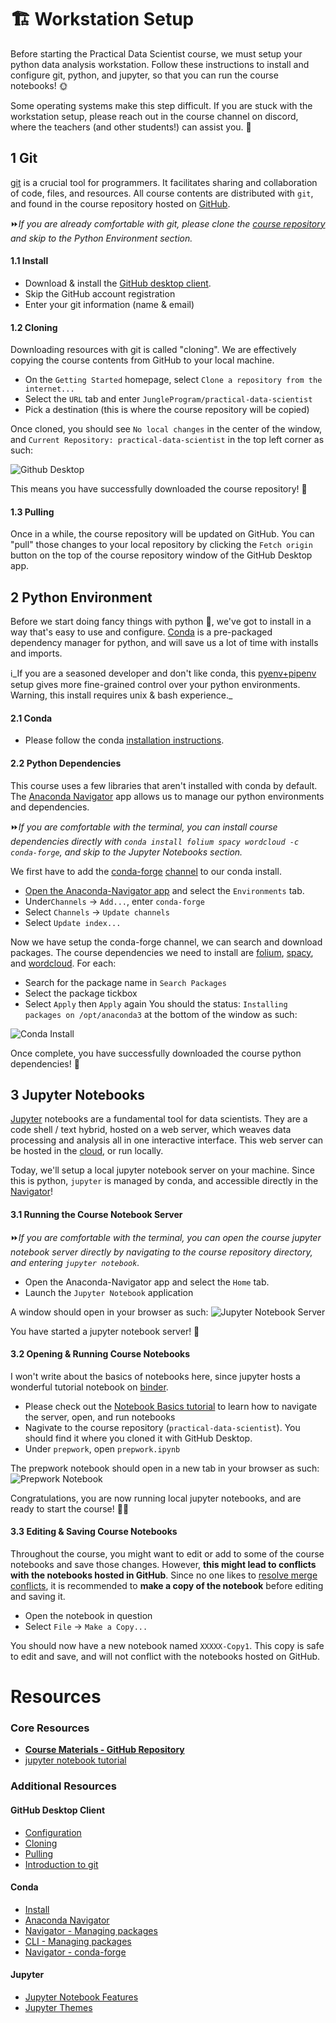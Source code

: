 # :building_construction: Workstation Setup

Before starting the Practical Data Scientist course, we must setup your python data analysis workstation. Follow these instructions to install and configure git, python, and jupyter, so that you can run the course notebooks! 🌞

Some operating systems make this step difficult. If you are stuck with the workstation setup, please reach out in the course channel on discord, where the teachers (and other students!) can assist you. :hugs:

## 1 Git

[git](https://git-scm.com/) is a crucial tool for programmers. It facilitates sharing and collaboration of code, files, and resources. All course contents are distributed with `git`, and found in the course repository hosted on [GitHub](https://github.com/JungleProgram/practical-data-scientist).

⏩_If you are already comfortable with git, please clone the [course repository](https://github.com/JungleProgram/practical-data-scientist) and skip to the Python Environment section._

#### 1.1 Install

* Download & install the [GitHub desktop client](https://desktop.github.com/). 
* Skip the GitHub account registration
* Enter your git information (name & email)

#### 1.2 Cloning

Downloading resources with git is called "cloning". We are effectively copying the course contents from GitHub to your local machine.

* On the `Getting Started` homepage, select `Clone a repository from the internet...`
* Select the `URL` tab and enter `JungleProgram/practical-data-scientist`
* Pick a destination (this is where the course repository will be copied)

Once cloned, you should see `No local changes` in the center of the window, and `Current Repository: practical-data-scientist` in the top left corner as such:

![Github Desktop](github_desktop.png)

This means you have successfully downloaded the course repository! 🎉

#### 1.3 Pulling

Once in a while, the course repository will be updated on GitHub. You can "pull" those changes to your local repository by clicking the `Fetch origin` button on the top of the course repository window of the GitHub Desktop app.

## 2 Python Environment

Before we start doing fancy things with python 🐍, we've got to install in a way that's easy to use and configure. [Conda](https://docs.conda.io/en/latest/) is a pre-packaged dependency manager for python, and will save us a lot of time with installs and imports. 

ℹ️_If you are a seasoned developer and don't like conda, this [pyenv+pipenv](https://hackernoon.com/reaching-python-development-nirvana-bb5692adf30c) setup gives more fine-grained control over your python environments. Warning, this install requires unix & bash experience._

#### 2.1 Conda

* Please follow the conda [installation instructions](https://docs.anaconda.com/anaconda/install/). 

#### 2.2 Python Dependencies

This course uses a few libraries that aren't installed with conda by default. The [Anaconda Navigator](https://docs.anaconda.com/anaconda/navigator/getting-started/#navigator-starting-navigator) app allows us to manage our python environments and dependencies.

⏩_If you are comfortable with the terminal, you can install course dependencies directly with `conda install folium spacy wordcloud -c conda-forge`, and skip to the Jupyter Notebooks section._

We first have to add the [conda-forge](https://conda-forge.org/) [channel](https://docs.conda.io/projects/conda/en/latest/user-guide/concepts/channels.html#what-is-a-conda-channel) to our conda install.

* [Open the Anaconda-Navigator app](https://docs.anaconda.com/anaconda/navigator/getting-started/#navigator-starting-navigator) and select the `Environments` tab.
* Under`Channels` -> `Add...`, enter `conda-forge`
* Select `Channels` -> `Update channels`
* Select `Update index...`

Now we have setup the conda-forge channel, we can search and download packages. The course dependencies we need to install are [folium](https://anaconda.org/conda-forge/folium), [spacy](https://anaconda.org/conda-forge/spacy), and [wordcloud](https://anaconda.org/conda-forge/wordcloud). For each:

* Search for the package name in `Search Packages`
* Select the package tickbox
* Select `Apply` then `Apply` again
You should the status: `Installing packages on /opt/anaconda3` at the bottom of the window as such:

![Conda Install](conda_install.png)

Once complete, you have successfully downloaded the course python dependencies! 🎉

## 3 Jupyter Notebooks

[Jupyter](https://jupyter.org/) notebooks are a fundamental tool for data scientists. They are a code shell / text hybrid, hosted on a web server, which  weaves data processing and analysis all in one interactive interface. This web server can be hosted in the [cloud](https://mybinder.org/), or run locally. 

Today, we'll setup a local jupyter notebook server on your machine. Since this is python, `jupyter` is managed by conda, and accessible directly in the [Navigator](https://docs.anaconda.com/anaconda/navigator/)!

#### 3.1 Running the Course Notebook Server
⏩_If you are comfortable with the terminal, you can open the course jupyter notebook server directly by navigating to the course repository directory, and entering `jupyter notebook`._

* Open the Anaconda-Navigator app and select the `Home` tab.
* Launch the `Jupyter Notebook` application

A window should open in your browser as such:
![Jupyter Notebook Server](jupyter_notebook_server.png)

You have started a jupyter notebook server! 🎉 

#### 3.2 Opening & Running Course Notebooks

I won't write about the basics of notebooks here, since jupyter hosts a wonderful tutorial notebook on [binder](https://mybinder.org/v2/gh/ipython/ipython-in-depth/master?filepath=binder/Index.ipynb).

* Please check out the [Notebook Basics tutorial](https://notebooks.gesis.org/binder/jupyter/user/ipython-ipython-in-depth-qofeqqu6/notebooks/examples/Notebook/Notebook%20Basics.ipynb) to learn how to navigate the server, open, and run notebooks
* Nagivate to the course repository (`practical-data-scientist`). You should find it where you cloned it with GitHub Desktop.
* Under `prepwork`, open `prepwork.ipynb`

The prepwork notebook should open in a new tab in your browser as such:
![Prepwork Notebook](prepwork_notebook.png)

Congratulations, you are now running local jupyter notebooks, and are ready to start the course! 🎉🎉

#### 3.3 Editing & Saving Course Notebooks

Throughout the course, you might want to edit or add to some of the course notebooks and save those changes. However, **this might lead to conflicts with the notebooks hosted in GitHub**. Since no one likes to [resolve merge conflicts](https://www.atlassian.com/git/tutorials/using-branches/merge-conflicts), it is recommended to **make a copy of the notebook** before editing and saving it.

* Open the notebook in question
* Select `File` -> `Make a Copy...`

You should now have a new notebook named `XXXXX-Copy1`. This copy is safe to edit and save, and will not conflict with the notebooks hosted on GitHub.

# Resources

### Core Resources

- [**Course Materials - GitHub Repository**](https://github.com/camille-vanhoffelen/practical-data-scientist) 
- [jupyter notebook tutorial](https://mybinder.org/v2/gh/ipython/ipython-in-depth/master?filepath=binder/Index.ipynb)

### Additional Resources

#### GitHub Desktop Client

- [Configuration](https://docs.github.com/en/desktop/installing-and-configuring-github-desktop/overview/getting-started-with-github-desktop)
- [Cloning](https://docs.github.com/en/desktop/contributing-and-collaborating-using-github-desktop/adding-and-cloning-repositories/cloning-and-forking-repositories-from-github-desktop)
- [Pulling](https://docs.github.com/en/desktop/contributing-and-collaborating-using-github-desktop/keeping-your-local-repository-in-sync-with-github/syncing-your-branch#pulling-to-your-local-branch-from-the-remote)
- [Introduction to git](https://guides.github.com/introduction/git-handbook/)  

#### Conda

- [Install](https://docs.anaconda.com/anaconda/install/)
- [Anaconda Navigator](https://docs.anaconda.com/anaconda/navigator/getting-started/#navigator-starting-navigator)
- [Navigator - Managing packages](https://docs.anaconda.com/anaconda/navigator/tutorials/manage-packages/)
- [CLI - Managing packages](https://conda.io/projects/conda/en/latest/user-guide/getting-started.html#managing-packages)
- [Navigator - conda-forge](https://conda-forge.org/docs/user/introduction.html#display-conda-forge-packages-in-anaconda-navigator)

#### Jupyter

- [Jupyter Notebook Features](http://arogozhnikov.github.io/2016/09/10/jupyter-features.html)  
- [Jupyter Themes](https://github.com/dunovank/jupyter-themes)  